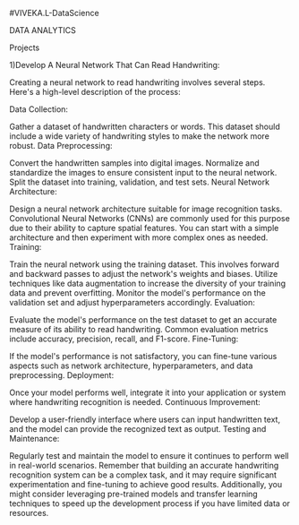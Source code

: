 #VIVEKA.L-DataScience

DATA ANALYTICS

Projects

1)Develop A Neural Network That Can Read Handwriting:

Creating a neural network to read handwriting involves several steps. Here's a high-level description of the process:

Data Collection:

Gather a dataset of handwritten characters or words. This dataset should include a wide variety of handwriting styles to make the network more robust.
Data Preprocessing:

Convert the handwritten samples into digital images.
Normalize and standardize the images to ensure consistent input to the neural network.
Split the dataset into training, validation, and test sets.
Neural Network Architecture:

Design a neural network architecture suitable for image recognition tasks. Convolutional Neural Networks (CNNs) are commonly used for this purpose due to their ability to capture spatial features.
You can start with a simple architecture and then experiment with more complex ones as needed.
Training:

Train the neural network using the training dataset. This involves forward and backward passes to adjust the network's weights and biases.
Utilize techniques like data augmentation to increase the diversity of your training data and prevent overfitting.
Monitor the model's performance on the validation set and adjust hyperparameters accordingly.
Evaluation:

Evaluate the model's performance on the test dataset to get an accurate measure of its ability to read handwriting.
Common evaluation metrics include accuracy, precision, recall, and F1-score.
Fine-Tuning:

If the model's performance is not satisfactory, you can fine-tune various aspects such as network architecture, hyperparameters, and data preprocessing.
Deployment:

Once your model performs well, integrate it into your application or system where handwriting recognition is needed.
Continuous Improvement:

Develop a user-friendly interface where users can input handwritten text, and the model can provide the recognized text as output.
Testing and Maintenance:

Regularly test and maintain the model to ensure it continues to perform well in real-world scenarios.
Remember that building an accurate handwriting recognition system can be a complex task, and it may require significant experimentation and fine-tuning to achieve good results. Additionally, you might consider leveraging pre-trained models and transfer learning techniques to speed up the development process if you have limited data or resources.

